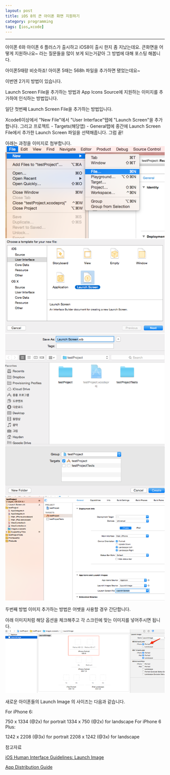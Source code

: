 ```yaml
---
layout: post
title: iOS 8의 큰 아이폰 화면 지원하기
category: programming
tags: [ios,xcode]
---
```


---
아이폰 6와 아이폰 6 플러스가 출시하고 iOS8이 출시 한지 좀 지났는데요. 큰화면을 어떻게 지원하나요~ 라는 질문들을 많이 보게 되는거같아 그 방법에 대해 포스팅 해봅니다.



아이폰5때랑 비슷하죠! 아이폰 5때는 568h 파일을 추가하면 됐었는데요~



이번엔 2가지 방법이 있습니다.



Launch Screen File을 추가하는 방법과 App Icons Source에 지원하는 이미지를 추가하여 인식하는 방법입니다.



일단 첫번째 Launch Screen File을 추가하는 방법입니다.



Xcode6이상에서 "New File"에서 "User Interface"탭에 "Launch Screen"을 추가합니다. 그리고 프로젝트 - Targets(해당앱) - General탭에 중간에 Launch Screen File에서 추가한 Launch Screen 파일을 선택해줍니다. 그럼 끝!



아래는 과정을 이미지로 첨부합니다.
![step1](/images/posts/xcode_step_01.png)
![step2](/images/posts/xcode_step_02.png)
![step3](/images/posts/xcode_step_03.png)
![step4](/images/posts/xcode_step_04.png)

두번째 방법 이미지 추가하는 방법은 어쌧을 사용할 경우 간단합니다.

아래 이미지처럼 해당 옵션을 체크해주고 각 스크린에 맞는 이미지를 넣어주시면 됩니다.
![step5](/images/posts/xcode_step_05.png)

새로운 아이폰들의 Launch Image 의 사이즈는 다음과 같습니다.

For iPhone 6:

750 x 1334 (@2x) for portrait
1334 x 750 (@2x) for landscape
For iPhone 6 Plus:

1242 x 2208 (@3x) for portrait
2208 x 1242 (@3x) for landscape




참고자료

[iOS Human Interface Guidelines: Launch Image](https://developer.apple.com/library/ios/documentation/UserExperience/Conceptual/MobileHIG/LaunchImages.html)

[App Distribution Guide](https://developer.apple.com/library/ios/documentation/IDEs/Conceptual/AppDistributionGuide/ConfiguringYourApp/ConfiguringYourApp.html#//apple_ref/doc/uid/TP40012582-CH28-SW4)

